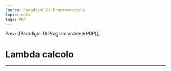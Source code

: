 ```yaml
---
Course: Paradigmi Di Programmazione
topic: nota
tags: PDP
---
```


Prev: [[Paradigmi Di Programmazione(PDP)]]

# Lambda calcolo
---
